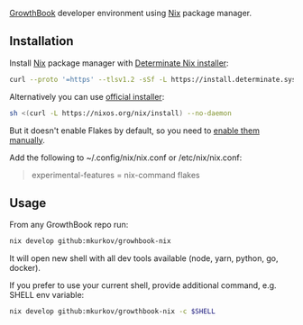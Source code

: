 [GrowthBook](https://www.growthbook.io/) developer environment using [Nix](https://nixos.org/) package manager.

## Installation

Install [Nix](https://nixos.org/download#download-nix) package manager with [Determinate Nix installer](https://github.com/DeterminateSystems/nix-installer):

```bash
curl --proto '=https' --tlsv1.2 -sSf -L https://install.determinate.systems/nix | sh -s -- install
```

Alternatively you can use [official installer](https://nixos.org/download#download-nix):

``` bash
sh <(curl -L https://nixos.org/nix/install) --no-daemon
```

But it doesn't enable Flakes by default, so you need to [enable them manually](https://nixos.wiki/wiki/Flakes).

Add the following to ~/.config/nix/nix.conf or /etc/nix/nix.conf:

> experimental-features = nix-command flakes

## Usage

From any GrowthBook repo run:

``` bash
nix develop github:mkurkov/growhbook-nix
```

It will open new shell with all dev tools available (node, yarn, python, go, docker).

If you prefer to use your current shell, provide additional command, e.g. SHELL env variable:

``` bash
nix develop github:mkurkov/growthbook-nix -c $SHELL
```


